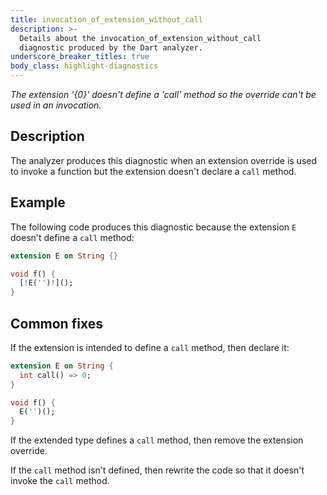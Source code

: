 ```yaml
---
title: invocation_of_extension_without_call
description: >-
  Details about the invocation_of_extension_without_call
  diagnostic produced by the Dart analyzer.
underscore_breaker_titles: true
body_class: highlight-diagnostics
---
```


_The extension '{0}' doesn't define a 'call' method so the override can't be
used in an invocation._

## Description

The analyzer produces this diagnostic when an extension override is used to
invoke a function but the extension doesn't declare a `call` method.

## Example

The following code produces this diagnostic because the extension `E`
doesn't define a `call` method:

```dart
extension E on String {}

void f() {
  [!E('')!]();
}
```

## Common fixes

If the extension is intended to define a `call` method, then declare it:

```dart
extension E on String {
  int call() => 0;
}

void f() {
  E('')();
}
```

If the extended type defines a `call` method, then remove the extension
override.

If the `call` method isn't defined, then rewrite the code so that it
doesn't invoke the `call` method.

